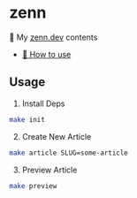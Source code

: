 # zenn

📝 My [zenn.dev](https://zenn.dev/4513echo) contents

- [📘 How to use](https://zenn.dev/zenn/articles/zenn-cli-guide)


## Usage

1. Install Deps

```sh
make init
```

2. Create New Article

```sh
make article SLUG=some-article
```

3. Preview Article

```sh
make preview
```

